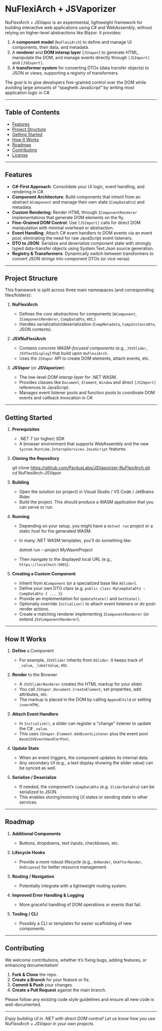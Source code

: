 # NuFlexiArch + JSVaporizer

NuFlexiArch + JSVapor is an experimental, lightweight framework for building interactive web applications using C# and WebAssembly, without relying on higher-level abstractions like Blazor. It provides:

1. A **component model** (`NuFlexiArch`) to define and manage UI components, their data, and metadata.  
2. A **renderer** and **DOM interop layer** (`JSVapor`) to generate HTML, manipulate the DOM, and manage events directly through `[JSImport]` and `[JSExport]`.  
3. A **transformer system** for converting DTOs (data transfer objects) to JSON or views, supporting a registry of transformers.  

The goal is to give developers fine-grained control over the DOM while avoiding large amounts of “spaghetti JavaScript” by writing most application logic in C#.

---

## Table of Contents

- [Features](#features)  
- [Project Structure](#project-structure)  
- [Getting Started](#getting-started)  
- [How It Works](#how-it-works)  
- [Roadmap](#roadmap)  
- [Contributing](#contributing)  
- [License](#license)

---

## Features

- **C#-First Approach**: Consolidate your UI logic, event handling, and rendering in C#.  
- **Component Architecture**: Build components that inherit from an abstract `AComponent` and manage their own state (`CompDataDto`) and metadata.  
- **Custom Rendering**: Render HTML through `IComponentRenderer` implementations that generate DOM elements on the fly.  
- **Fine-Grained DOM Control**: Use `[JSImport]` calls for direct DOM manipulation with minimal overhead or abstraction.  
- **Event Handling**: Attach C# event handlers to DOM events via an event pool, eliminating the need for raw JavaScript event listeners.  
- **DTO to JSON**: Serialize and deserialize component state with strongly typed data-transfer objects using System.Text.Json source generation.  
- **Registry & Transformers**: Dynamically switch between transformers to convert JSON strings into component DTOs (or vice versa).

---

## Project Structure

This framework is split across three main namespaces (and corresponding files/folders):

1. **NuFlexiArch**  
   - Defines the *core abstractions* for components (`AComponent`, `IComponentRenderer`, `CompDataDto`, etc.)  
   - Handles serialization/deserialization (`CompMetadata`, `CompInstanceDto`, JSON contexts).

2. **JSVNuFlexiArch**  
   - Contains *concrete WASM-focused components* (e.g., `JSVSlider`, `JSVTextDisplay`) that build upon `NuFlexiArch`.  
   - Uses the `JSVapor` API to create DOM elements, attach events, etc.

3. **JSVapor** (or **JSVaporizer**)  
   - The low-level *DOM interop layer* for .NET WASM.  
   - Provides classes like `Document`, `Element`, `Window` and direct `[JSImport]` references to JavaScript.  
   - Manages event listener pools and function pools to coordinate DOM events and callback invocation in C#.

---

## Getting Started

1. **Prerequisites**  
   - .NET 7 (or higher) SDK  
   - A browser environment that supports WebAssembly and the new `System.Runtime.InteropServices.JavaScript` features.  

2. **Cloning the Repository**

    git clone https://github.com/PardusLabs/JSVaporizer-NuFlexiArch.git  
    cd NuFlexiArch-JSVapor

3. **Building**  
   - Open the solution (or project) in Visual Studio / VS Code / JetBrains Rider.  
   - Build the project. This should produce a WASM application that you can serve or run.

4. **Running**  
   - Depending on your setup, you might have a `dotnet run` project or a static host for the generated WASM.  
   - In many .NET WASM templates, you’ll do something like:

        dotnet run --project MyWasmProject

   - Then navigate to the displayed local URL (e.g., `https://localhost:5001`).

5. **Creating a Custom Component**  
   - Inherit from `AComponent` (or a specialized base like `ASlider`).  
   - Define your own DTO class (e.g. `public class MyCompDataDto : CompDataDto { ... }`).  
   - Provide an implementation for `UpdateState()` and `GetState()`.  
   - Optionally override `Initialize()` to attach event listeners or do post-render actions.  
   - Create a matching renderer implementing `IComponentRenderer` (or extend `JSVComponentRenderer`).

---

## How It Works

1. **Define** a Component  
   - For example, `JSVSlider` inherits from `ASlider`. It keeps track of `_value`, `_labelValue`, etc.

2. **Render** to the Browser  
   - A `JSVSliderRenderer` creates the HTML markup for your slider.  
   - You call `JSVapor.Document.CreateElement`, set properties, add attributes, etc.  
   - The markup is placed in the DOM by calling `AppendChild` or setting `innerHTML`.

3. **Attach Event Handlers**  
   - In `Initialize()`, a slider can register a "change" listener to update the C# `_value`.  
   - This uses `JSVapor.Element.AddEventListener` plus the event pool `WasmJSVEventHandlerPool`.

4. **Update State**  
   - When an event triggers, the component updates its internal data.  
   - Any secondary UI (e.g., a text display showing the slider value) can be synced as well.

5. **Serialize / Deserialize**  
   - If needed, the component’s `CompDataDto` (e.g. `SliderDataDto`) can be serialized to JSON.  
   - This enables storing/restoring UI states or sending state to other services.

---


## Roadmap

1. **Additional Components**  
   - Buttons, dropdowns, text inputs, checkboxes, etc.

2. **Lifecycle Hooks**  
   - Provide a more robust lifecycle (e.g., `OnRender`, `OnAfterRender`, `OnDispose`) for better resource management.

3. **Routing / Navigation**  
   - Potentially integrate with a lightweight routing system.

4. **Improved Error Handling & Logging**  
   - More graceful handling of DOM operations or events that fail.

5. **Tooling / CLI**  
   - Possibly a CLI or templates for easier scaffolding of new components.

---

## Contributing

We welcome contributions, whether it’s fixing bugs, adding features, or enhancing documentation!

1. **Fork & Clone** the repo.  
2. **Create a Branch** for your feature or fix.  
3. **Commit & Push** your changes.  
4. **Create a Pull Request** against the main branch.  

Please follow any existing code style guidelines and ensure all new code is well-documented.

---

*Enjoy building UI in .NET with direct DOM control! Let us know how you use NuFlexiArch + JSVapor in your own projects.*
